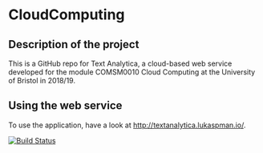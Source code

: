 # CloudComputing
## Description of the project
This is a GitHub repo for Text Analytica, a cloud-based web service developed for the module COMSM0010 Cloud Computing at the University of Bristol in 2018/19.

## Using the web service
To use the application, have a look at http://textanalytica.lukaspman.io/.

[![Build Status](https://dev.azure.com/brsccproject/textanalytica/_apis/build/status/textanalytica-Docker%20container-CI?branchName=master)](https://dev.azure.com/brsccproject/textanalytica/_build/latest?definitionId=1?branchName=master)

